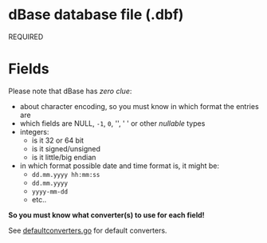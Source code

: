 # dBase database file (.dbf)
REQUIRED

# Fields
Please note that dBase has *zero clue*:
- about character encoding, so you must know in which format the entries are
- which fields are NULL, `-1`, `0`, '', ' ' or other *nullable* types
- integers: 
  - is it 32 or 64 bit
  - is it signed/unsigned 
  - is it little/big endian
- in which format possible date and time format is, it might be: 
  - `dd.mm.yyyy hh:mm:ss`
  - `dd.mm.yyyy`
  - `yyyy-mm-dd`
  - etc..

**So you must know what converter(s) to use for each field!**

See [defaultconverters.go](defaultconverters.go) for default converters.